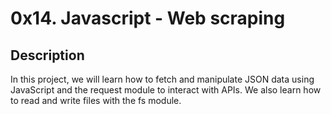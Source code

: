 # 0x14. Javascript - Web scraping

## Description
In this project, we will learn how to fetch and manipulate JSON data using JavaScript and the request module to interact with APIs.
We also learn how to read and write files with the fs module.
